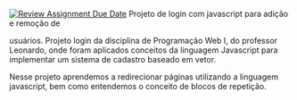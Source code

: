 [![Review Assignment Due Date](https://classroom.github.com/assets/deadline-readme-button-24ddc0f5d75046c5622901739e7c5dd533143b0c8e959d652212380cedb1ea36.svg)](https://classroom.github.com/a/1PjXXmRT)
Projeto de login com javascript para adição e remoção de

usuários.
Projeto login da disciplina de Programação Web I, do professor Leonardo, onde foram aplicados conceitos da linguagem Javascript para implementar um sistema de cadastro baseado em vetor.

Nesse projeto aprendemos a redirecionar páginas utilizando a linguagem javascript, bem como entendemos o conceito de blocos de repetição.